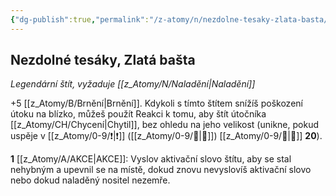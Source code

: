 ```yaml
---
{"dg-publish":true,"permalink":"/z-atomy/n/nezdolne-tesaky-zlata-basta/"}
---
```


## Nezdolné tesáky, Zlatá bašta
*Legendární štít, vyžaduje [[z_Atomy/N/Naladění\|Naladění]]*

+5 [[z_Atomy/B/Brnění\|Brnění]]. Kdykoli s tímto štítem snížíš poškození útoku na blízko, můžeš použít Reakci k tomu, aby štít útočníka [[z_Atomy/CH/Chycení\|Chytil]], bez ohledu na jeho velikost (unikne, pokud uspěje v [[z_Atomy/0-9/❗\|❗]] ([[z_Atomy/0-9/💪\|💪]]) [[z_Atomy/0-9/📶\|📶]] **20**).

**1** [[z_Atomy/A/AKCE\|AKCE]]: Vyslov aktivační slovo štítu, aby se stal nehybným a upevnil se na místě, dokud znovu nevyslovíš aktivační slovo nebo dokud naladěný nositel nezemře.